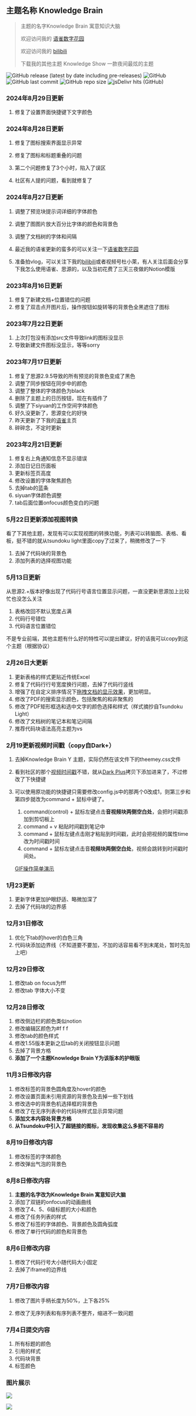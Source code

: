 ##  主题名称 Knowledge Brain

> 主题的名字Knowledge Brain 寓意知识大脑
> 
> 欢迎访问我的 [语雀数字花园](https://www.yuque.com/lanedu)
>
> 欢迎访问我的 [bilibili](https://space.bilibili.com/85894775)
>
> 
> 下载我的其他主题 Knowledge Show 一款夜间最炫的主题


![GitHub release (latest by date including pre-releases)](https://img.shields.io/github/release/lanedu/Knowledge-Brain?include_prereleases)
![GitHub](https://img.shields.io/github/license/lanedu/Knowledge-Brain)
![GitHub last commit](https://img.shields.io/github/last-commit/lanedu/Knowledge-Brain)
![GitHub repo size](https://img.shields.io/github/repo-size/lanedu/Knowledge-Brain)
![jsDelivr hits (GitHub)](https://img.shields.io/jsdelivr/gh/hy/lanedu/Knowledge-Brain?label=hits)


### 2024年8月29日更新

1. 修复了设置界面快捷键下文字颜色

### 2024年8月28日更新

1. 修复了图标搜索界面显示异常

2. 修复了图标和标题重叠的问题

3. 第二个问题修复了3个小时，陷入了误区

4. 社区有人提的问题，看到就修复了
### 2024年8月27日更新

1. 调整了预览块提示词详细的字体颜色

2. 调整了图图片放大百分比字体的颜色和背景色

3. 调整了文档树的字体和间隔

4. 最近我的语雀更新的蛮多的可以关注一下[语雀数字花园](https://www.yuque.com/lanedu)
5. 准备拍vlog，可以关注下我的[bilibili](https://space.bilibili.com/85894775)或者视频号杜小萊，有人关注后面会分享下我怎么使用语雀、思源的，以及当初花费了三天三夜做的Notion模版


### 2023年8月16日更新
1. 修复了新建文档+位置错位的问题
2. 修复了双击点开图片后，操作按钮如旋转等的背景色全黑遮住了图标

### 2023年7月22日更新
1. 上次打包没有添加src文件导致link的图标没显示
2. 导致新建文件图标没显示，等等sorry

### 2023年7月17日更新
1. 修复了思源2.9.5导致的所有预览的背景色变成了黑色
2.   调整了同步按钮在同步中的颜色
3.   调整了整体的字体颜色为black
4.   删除了主题上的日历按钮，现在有插件了
5.   调整了下siyuan的工作空间字体颜色
6.   好久没更新了，思源变化的好快
7.   昨天更新了下我的[语雀](https://www.yuque.com/lanedu)主页
8.   碎碎念，不定时更新


### 2023年2月21日更新
1. 修复右上角通知信息不显示错误
1. 添加日记日历面板
2.   更新标签页高度
3.   修改设置的字体聚焦颜色
4. 去掉tab的蓝条
5.   siyuan字体颜色调整
6.   tab后面位置onfocus颜色变白的问题
### 5月22日更新添加视图转换

看了下其他主题，发现有可以实现视图的转换功能，列表可以转脑图、表格、看板，挺不错的就从tsundoku light里面copy了过来了，稍微修改了一下

1. 去掉了代码块的背景色
2. 添加列表的选择视图功能

### 5月13日更新

从思源2.+版本好像出现了代码行号语言位置显示问题，一直没更新思源加上比较忙也没怎么关注

1. 表格改回不默认宽度占满
2. 代码行号错位
3. 代码语言位置错位

不是专业前端，其他主题有什么好的特性可以提出建议，好的话我可以copy到这个主题（根据协议）

### 2月26日大更新

1. 更新表格的样式更贴近传统Excel
2. 修复了代码行行号宽度换行问题，去掉了代码行竖线
3. 增强了在自定义排序情况下[拖拽文档的显示效果](https://github.com/LaneDu/Knowledge-Brain/issues/2)，更加明显。
3. 修改了PDF的搜索显示颜色，包括聚焦的和非聚焦的
3. 修改了PDF矩形框选和选中文字的颜色选择和样式（样式摘抄自Tsundoku Light）
3. 修改了文档树的笔记本和笔记间隔
3. 推荐代码块语法高亮主题为vs

### 2月19更新视频时间戳（copy自Dark+）

1. 去掉Knowledge Brain Y 主题，实际仍然在该文件下的theemey.css文件

2. 看到社区的那个[视频时间戳](https://ld246.com/article/1645210285263)不错，就从[Dark Plus](https://github.com/Zuoqiu-Yingyi/siyuan-theme-dark-plus)拷贝下添加进来了，不过修改了下快捷键

3. 可以使用原功能的快捷键只需要修改config.js中的那两个0改成1，则第三步和第四步就改为command + 鼠标中键了。
   1. command(control) + 鼠标左键点击**音视频块两侧空白处**，会把时间戳添加到剪切板上
   2. command + v 粘贴时间戳到笔记中
   3. command + 鼠标左键点击刚才粘贴到时间戳，此时会把视频的属性time改为时间戳时间
   4. command + 鼠标左键点击音**视频块两侧空白处**，视频会跳转到时间戳时间处。
   
   [GIF操作简单演示](https://b3logfile.com/file/2022/02/2022.02.19.13.50-5d195148.gif)
### 1月23更新

1. 更新字体更加护眼舒适、略微加深了
2. 去掉了代码块的边界感

### 12月31日修改

1. 优化下tab的hover的白色三角
2. 代码块添加边界线（不知道要不要加，不加的话容易看不到末尾处，暂时先加上吧）

### 12月29日修改

1. 修改tab on focus为fff
2. 修改tab 字体大小不变

### 12月28日修改

1. 修改侧边栏的颜色类似notion
2. 修改编辑区颜色为#f f f
3. 修改tab的颜色样式
4. 修改1.55版本更新之后tab的关闭按钮显示问题
5. 去掉了背景方格
7. **添加了一个主题Knowledge Brain Y为该版本的护眼版**

### 11月3日修改内容

1. 修改标签的背景色圆角度及hover的颜色
2. 修改设置页面未引用资源的背景色及去掉一些下划线
3. 修改选中的背景色机选择框的背景色
4. 修改了在无序列表中的代码块样式显示异常问题
5. **添加文本内容处背景方格**
6. **从Tsundoku中引入了超链接的图标，发现收集这么多挺不容易的**

### 8月19日修改内容

1. 修改标签的字体颜色
2. 修改弹出气泡的背景色

### 8月8日修改内容

1. **主题的名字改为Knowledge Brain 寓意知识大脑**
2. 添加了双链的onfocus的动画曲线
3. 修改了4、5、6级标题的大小和颜色
4. 修改了任务列表的样式
5. 修改了标签的字体颜色、背景颜色及圆角弧度
6. 修改了单行代码的颜色和背景色

### 8月6日修改内容

1. 修改了代码行号大小随代码大小固定
2. 去掉了iframe的边界线

### 7月7日修改内容

1. 修改了图片手柄长度为50%，上下各25%

2. 修改了无序列表和有序列表不整齐，缩进不一致问题

### 7月4日提交内容

1. 所有标题的颜色
2. 引用的样式
3. 代码块背景
4. 标签颜色

### 图片展示

![](https://b3logfile.com/siyuan/1619927307428/assets/image-20220226213038-ja2t8i2.png?imageView2/2/interlace/1/format/jpg)

![](https://b3logfile.com/siyuan/1619927307428/assets/image-20220226212824-i2wrtke.png?imageView2/2/interlace/1/format/jpg)








